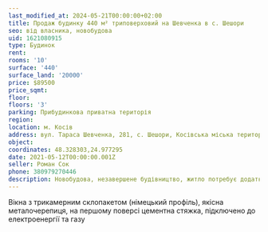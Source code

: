 ```yaml
---
last_modified_at: 2024-05-21T00:00:00+02:00
title: Продаж будинку 440 м² триповерховий на Шевченка в с. Шешори
seo: від власника, новобудова
uid: 1621080915
type: Будинок
rent:
rooms: '10'
surface: '440'
surface_land: '20000'
price: $89500
price_sqmt:
floor:
floors: '3'
parking: Прибудинкова приватна територія
region:
location: м. Косів
address: вул. Тараса Шевченка, 281, с. Шешори, Косівська міська територіальна громада
object:
coordinates: 48.328303,24.977295
date: 2021-05-12T00:00:00.001Z
seller: Роман Сок
phone: 380979270446
description: Новобудова, незавершене будівництво, житло потребує додаткових ремонтно-оздоблювальних робіт
---
```


Вікна з трикамерним склопакетом (німецький профіль), якісна металочерепиця, на першому поверсі цементна стяжка, підключено до електроенергії та газу
